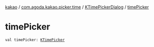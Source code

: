 [kakao](../../index.md) / [com.agoda.kakao.picker.time](../index.md) / [KTimePickerDialog](index.md) / [timePicker](./time-picker.md)

# timePicker

`val timePicker: `[`KTimePicker`](../-k-time-picker/index.md)